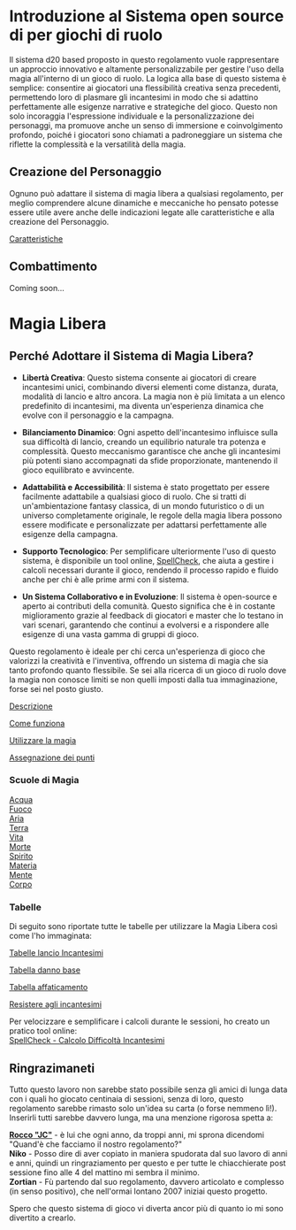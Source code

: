 # Introduzione al Sistema open source di per giochi di ruolo
Il sistema d20 based proposto in questo regolamento vuole rappresentare un approccio innovativo e altamente personalizzabile per gestire l'uso della magia all'interno di un gioco di ruolo. La logica alla base di questo sistema è semplice: consentire ai giocatori una flessibilità creativa senza precedenti, permettendo loro di plasmare gli incantesimi in modo che si adattino perfettamente alle esigenze narrative e strategiche del gioco. Questo non solo incoraggia l'espressione individuale e la personalizzazione dei personaggi, ma promuove anche un senso di immersione e coinvolgimento profondo, poiché i giocatori sono chiamati a padroneggiare un sistema che riflette la complessità e la versatilità della magia.

## Creazione del Personaggio
Ognuno può adattare il sistema di magia libera a qualsiasi regolamento, per meglio comprendere alcune dinamiche e meccaniche ho pensato potesse essere utile avere anche delle indicazioni legate alle caratteristiche e alla creazione del Personaggio.

[Caratteristiche](https://github.com/CrypticSentinel/Open-Source-GDR/blob/main/Creazione%20PG/01%20-%20Caratteristiche.md)

## Combattimento
Coming soon...

# Magia Libera

## Perché Adottare il Sistema di Magia Libera?

- **Libertà Creativa**: Questo sistema consente ai giocatori di creare incantesimi unici, combinando diversi elementi come distanza, durata, modalità di lancio e altro ancora. La magia non è più limitata a un elenco predefinito di incantesimi, ma diventa un'esperienza dinamica che evolve con il personaggio e la campagna.

- **Bilanciamento Dinamico**: Ogni aspetto dell'incantesimo influisce sulla sua difficoltà di lancio, creando un equilibrio naturale tra potenza e complessità. Questo meccanismo garantisce che anche gli incantesimi più potenti siano accompagnati da sfide proporzionate, mantenendo il gioco equilibrato e avvincente.

- **Adattabilità e Accessibilità**: Il sistema è stato progettato per essere facilmente adattabile a qualsiasi gioco di ruolo. Che si tratti di un'ambientazione fantasy classica, di un mondo futuristico o di un universo completamente originale, le regole della magia libera possono essere modificate e personalizzate per adattarsi perfettamente alle esigenze della campagna.

- **Supporto Tecnologico**: Per semplificare ulteriormente l'uso di questo sistema, è disponibile un tool online, [SpellCheck](https://crypticsentinel.github.io/Open-Source-GDR/Magia%20Libera/SpellCheck/), che aiuta a gestire i calcoli necessari durante il gioco, rendendo il processo rapido e fluido anche per chi è alle prime armi con il sistema.

- **Un Sistema Collaborativo e in Evoluzione**: Il sistema è open-source e aperto ai contributi della comunità. Questo significa che è in costante miglioramento grazie al feedback di giocatori e master che lo testano in vari scenari, garantendo che continui a evolversi e a rispondere alle esigenze di una vasta gamma di gruppi di gioco.

Questo regolamento è ideale per chi cerca un'esperienza di gioco che valorizzi la creatività e l'inventiva, offrendo un sistema di magia che sia tanto profondo quanto flessibile. Se sei alla ricerca di un gioco di ruolo dove la magia non conosce limiti se non quelli imposti dalla tua immaginazione, forse sei nel posto giusto.

[Descrizione](https://github.com/CrypticSentinel/Open-Source-GDR/blob/main/Magia%20Libera/00%20-%20Descrizione%20Magia%20Libera.md)

[Come funziona](https://github.com/CrypticSentinel/Open-Source-GDR/blob/main/Magia%20Libera/00%20-%20Descrizione%20Magia%20Libera.md#come-funziona-la-magia)

[Utilizzare la magia](https://github.com/CrypticSentinel/Open-Source-GDR/blob/main/Magia%20Libera/00%20-%20Descrizione%20Magia%20Libera.md#utilizzare-la-magia)

[Assegnazione dei punti](https://github.com/CrypticSentinel/Open-Source-GDR/blob/main/Magia%20Libera/11%20-%20Assegnazione%20dei%20punti.md)

### Scuole di Magia
[Acqua](https://github.com/CrypticSentinel/Open-Source-GDR/blob/main/Magia%20Libera/01%20-%20Acqua.md)  
[Fuoco](https://github.com/CrypticSentinel/Open-Source-GDR/blob/main/Magia%20Libera/02%20-%20Fuoco.md)  
[Aria](https://github.com/CrypticSentinel/Open-Source-GDR/blob/main/Magia%20Libera/03%20-%20Aria.md)  
[Terra](https://github.com/CrypticSentinel/Open-Source-GDR/blob/main/Magia%20Libera/04%20-%20Terra.md)  
[Vita](https://github.com/CrypticSentinel/Open-Source-GDR/blob/main/Magia%20Libera/05%20-%20Vita.md)  
[Morte](https://github.com/CrypticSentinel/Open-Source-GDR/blob/main/Magia%20Libera/06%20-%20Morte.md)  
[Spirito](https://github.com/CrypticSentinel/Open-Source-GDR/blob/main/Magia%20Libera/07%20-%20Spirito.md)  
[Materia](https://github.com/CrypticSentinel/Open-Source-GDR/blob/main/Magia%20Libera/08%20-%20Materia.md)  
[Mente](https://github.com/CrypticSentinel/Open-Source-GDR/blob/main/Magia%20Libera/09%20-%20Mente.md)  
[Corpo](https://github.com/CrypticSentinel/Open-Source-GDR/blob/main/Magia%20Libera/10%20-%20Corpo.md)  

### Tabelle
Di seguito sono riportate tutte le tabelle per utilizzare la Magia Libera così come l'ho immaginata:

[Tabelle lancio Incantesimi](https://github.com/CrypticSentinel/Open-Source-GDR/blob/main/Magia%20Libera/12%20-%20Tabelle%20lancio%20incantesimi.md)

[Tabella danno base](https://github.com/CrypticSentinel/Open-Source-GDR/blob/main/Magia%20Libera/13%20-%20Tabella%20danni.md)

[Tabella affaticamento](https://github.com/CrypticSentinel/Open-Source-GDR/blob/main/Magia%20Libera/14%20-%20Tabella%20affaticamento.md)

[Resistere agli incantesimi](https://github.com/CrypticSentinel/Open-Source-GDR/blob/main/Magia%20Libera/15%20-%20Resistenza%20agli%20incantesimi.md)

Per velocizzare e semplificare i calcoli durante le sessioni, ho creato un pratico tool online:  
[SpellCheck - Calcolo Difficoltà Incantesimi](https://crypticsentinel.github.io/Open-Source-GDR/Magia%20Libera/SpellCheck/)

## Ringrazimaneti
Tutto questo lavoro non sarebbe stato possibile senza gli amici di lunga data con i quali ho giocato centinaia di sessioni, senza di loro, questo regolamento sarebbe rimasto solo un'idea su carta (o forse nemmeno lì!). Inserirli tutti sarebbe davvero lunga, ma una menzione rigorosa spetta a:

**[Rocco "JC"](https://it-it.facebook.com/rocco.ierino.14)** - è lui che ogni anno, da troppi anni, mi sprona dicendomi "Quand'è che facciamo il nostro regolamento?"  
**Niko** - Posso dire di aver copiato in maniera spudorata dal suo lavoro di anni e anni, quindi un ringraziamento per questo e per tutte le chiacchierate post sessione fino alle 4 del mattino mi sembra il minimo.  
**Zortian** - Fù partendo dal suo regolamento, davvero articolato e complesso (in senso positivo), che nell'ormai lontano 2007 iniziai questo progetto.  

Spero che questo sistema di gioco vi diverta ancor più di quanto io mi sono divertito a crearlo.
